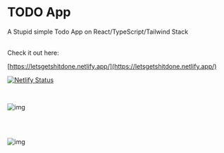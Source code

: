 # TODO App

A Stupid simple Todo App on React/TypeScript/Tailwind Stack

<br/>
Check it out here:

[https://letsgetshitdone.netlify.app/](https://letsgetshitdone.netlify.app/)

[![Netlify Status](https://api.netlify.com/api/v1/badges/dc530df8-2577-40f9-bc2b-378e612b7f30/deploy-status)](https://app.netlify.com/sites/letsgetshitdone/deploys)

<br/>

![img](./screenshots/screenshot1.png)

<br/>
<br/>

![img](./screenshots/screenshot2.png)
